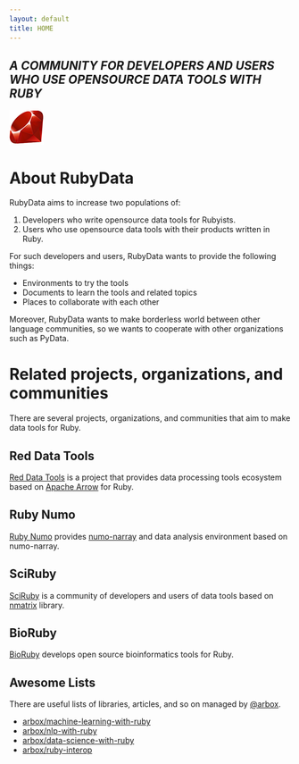 ```yaml
---
layout: default
title: HOME
---
```


## *A COMMUNITY FOR DEVELOPERS AND USERS WHO USE OPENSOURCE DATA TOOLS WITH RUBY*
![image ruby-logo](/assets/ruby-logo.png)

# About RubyData

RubyData aims to increase two populations of:

1. Developers who write opensource data tools for Rubyists.
2. Users who use opensource data tools with their products written in Ruby.

For such developers and users, RubyData wants to provide the following things:

- Environments to try the tools
- Documents to learn the tools and related topics
- Places to collaborate with each other

Moreover, RubyData wants to make borderless world between other language communities,
so we wants to cooperate with other organizations such as PyData.

# Related projects, organizations, and communities

There are several projects, organizations, and communities that aim to make data tools for Ruby.

## Red Data Tools

[Red Data Tools](https://red-data-tools.github.io/) is a project that provides data processing tools ecosystem based on [Apache Arrow](https://arrow.apache.org/) for Ruby.

## Ruby Numo

[Ruby Numo](https://github.com/ruby-numo) provides [numo-narray](https://github.com/ruby-numo/narray) and data analysis environment based on numo-narray.

## SciRuby

[SciRuby](http://sciruby.com/) is a community of developers and users of data tools based on [nmatrix](http://sciruby.com/nmatrix/) library.

## BioRuby

[BioRuby](http://bioruby.org/) develops open source bioinformatics tools for Ruby.

## Awesome Lists

There are useful lists of libraries, articles, and so on managed by [@arbox](https://github.com/arbox).

- [arbox/machine-learning-with-ruby](https://github.com/arbox/machine-learning-with-ruby)
- [arbox/nlp-with-ruby](https://github.com/arbox/nlp-with-ruby)
- [arbox/data-science-with-ruby](https://github.com/arbox/data-science-with-ruby)
- [arbox/ruby-interop](https://github.com/arbox/ruby-interoperability)
